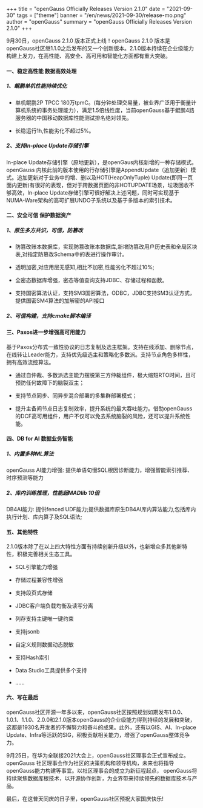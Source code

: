 +++
title = "openGauss Officially Releases Version 2.1.0"
date = "2021-09-30"
tags = ["theme"]
banner = "/en/news/2021-09-30/release-mo.png"
author = "openGauss"
summary = "openGauss Officially Releases Version 2.1.0"
+++


9月30日，openGauss 2.1.0 版本正式上线！openGauss 2.1.0 版本是openGauss社区继1.1.0之后发布的又一个创新版本。2.1.0版本持续在企业级能力构建上发力，在高性能、高安全、高可用和智能化方面都有重大突破。

#### 一、稳定高性能 数据高效处理

##### 1、鲲鹏单机性能持续优化

* 单机鲲鹏2P TPCC 180万tpmC。(每分钟处理交易量，被业界广泛用于衡量计算机系统的事务处理能力），满足1.5倍线性度，当前openGauss基于鲲鹏4路服务器的中国移动数据库性能测试排名绝对领先。

* 长稳运行1h,性能劣化不超过5%。

##### 2、支持In-place Update存储引擎

In-place Update存储引擎（原地更新），是openGaus内核新增的一种存储模式。openGauss 内核此前的版本使用的行存储引擎是AppendUpdate（追加更新）模式。追加更新对于业务中的增、删以及HOT(HeapOnlyTuple) Update(即同一页面内更新)有很好的表现，但对于跨数据页面的非HOTUPDATE场景，垃圾回收不够高效，In-place Update存储引擎可很好解决上述问题，同时可实现基于NUMA-Ware架构的高可扩展UNDO子系统以及基于多版本的索引技术。

#### 二、安全可信 保护数据资产

##### 1、原生多方共识，可信，防篡改

* 防篡改账本数据库，实现防篡改账本数据库,新增防篡改用户历史表和全局区块表,对指定防篡改Schema中的表进行操作审计。

* 透明加密,对应用层无感知,相比不加密,性能劣化不超过10%; 

* 全密态数据库增强，密态等值查询支持JDBC、存储过程和函数。

* 支持国密算法认证，支持SM3国密算法，ODBC，JDBC支持SM3认证方式，提供国密SM4算法的加解密的API接口

##### 2、可信构建，支持cmake脚本编译

#### 三、Paxos进一步增强高可用能力

基于Paxos分布式一致性协议的日志复制及选主框架。支持在线添加、删除节点，在线转让Leader能力，支持优先级选主和策略化多数派。支持节点角色多样性，拥有高效流控算法。

* 通过自仲裁、多数派选主能力摆脱第三方仲裁组件，极大缩短RTO时间，且可预防任何故障下的脑裂双主；

* 支持节点同步、同异步混合部署的多集群部署模式；

* 提升主备间节点日志复制效率，提升系统的最大吞吐能力。借助openGauss的DCF高可用组件，用户不仅可以免去系统脑裂的风险，还可以提升系统性能。

#### 四、DB for AI 数据业务智能

##### 1、内置多种ML算法

openGauss AI能力增强: 提供单语句慢SQL根因诊断能力，增强智能索引推荐、时序预测等能力

##### 2、库内训练推理，性能超MADlib 10倍

DB4AI能力: 提供fenced UDF能力;提供数据库原生DB4AI库内算法能力,包括库内执行计划、库内算子及SQL语法;


#### 五、其他特性

2.1.0版本除了在以上四大特性方面有持续创新升级以外，也新增众多其他新特性，积极完善相关生态工具。

* SQL引擎能力增强

* 存储过程兼容性增强

* 支持段页式存储

* JDBC客户端负载均衡及读写分离

* 列存支持主键唯一键约束

* 支持jsonb

* 自定义规则数据动态脱敏

* 支持Hash索引

* Data Studio工具提供多个支持

* ……

#### 六、写在最后

openGauss社区开源一年多以来，openGauss社区按照规划如期发布1.0.0、1.0.1、1.1.0、2.0.0和2.1.0版本openGauss的企业级能力得到持续的发展和突破，这都是1930名开发者的不懈努力和奋斗的成果。此外，还有以GIS、AI、In-place Update、Infra等活跃的SIG，积极贡献相关能力，增强了openGauss整体竞争力。


9月25日，在华为全联接2021大会上，openGauss社区理事会正式宣布成立。openGauss 社区理事会作为社区的决策机构和领导机构，未来也将指导openGauss能力构建等事宜。以社区理事会的成立为新征程起点， openGauss将持续聚焦数据库根技术，以开源协作创新，为业界带来持续领先的数据库技术与产品。

最后，在这普天同庆的日子里，openGauss社区预祝大家国庆快乐!

